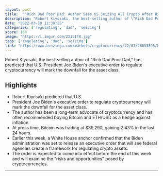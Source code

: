 ```yaml
---
layout: post
title:  "'Rich Dad Poor Dad' Author Sees US Seizing All Crypto After Biden's Executive Order: This man doesn't even know how Crypto works and this really makes me angry. We should all just ditch him at this point"
description: "Robert Kiyosaki, the best-selling author of \"Rich Dad Poor Dad,\" has predicted that U.S. President Joe Biden's executive order to regulate cryptocurrency will mark the downfall for the asset class."
date: "2022-03-10 12:30:28"
categories: ['regulating', 'dad', 'seizing']
score: 164
image: "https://i.imgur.com/2X1cIfO.jpg"
tags: ['regulating', 'dad', 'seizing']
link: "https://www.benzinga.com/markets/cryptocurrency/22/03/26053893/bye-bye-bitcoin-rich-dad-poor-dad-author-sees-us-seizing-all-crypto-after-bidens-executive"
---
```


Robert Kiyosaki, the best-selling author of \"Rich Dad Poor Dad,\" has predicted that U.S. President Joe Biden's executive order to regulate cryptocurrency will mark the downfall for the asset class.

## Highlights

- Robert Kiyosaki predicted that U.S.
- President Joe Biden's executive order to regulate cryptocurrency will mark the downfall for the asset class.
- The author has been a long-term advocate of cryptocurrency and has often recommended buying Bitcoin and ETH/USD as a hedge against inflation.
- At press time, Bitcoin was trading at $39,290, gaining 2.43% in the last 24 hours.
- Earlier this week, a White House anchor confirmed that the Biden administration was set to release an executive order that will see federal agencies create a framework for regulating crypto assets.
- The order is expected to come into effect before the end of this week and will examine the "risks and opportunities" posed by cryptocurrencies.

---
